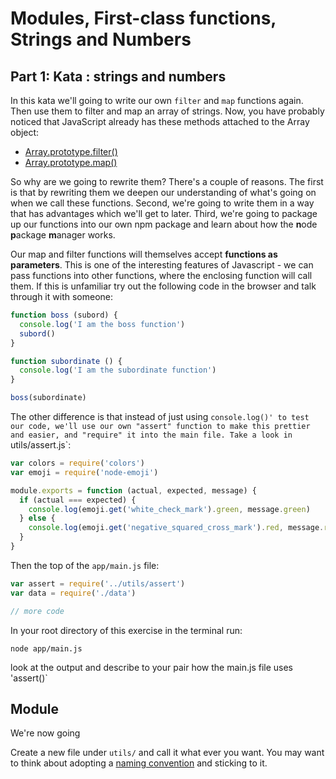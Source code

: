 # Modules, First-class functions, Strings and Numbers


## Part 1: Kata : strings and numbers

In this kata we'll going to write our own `filter` and `map` functions again. Then use them to filter and map an array of strings. Now, you have probably noticed that JavaScript already has these methods attached to the Array object:

 * [Array.prototype.filter()](https://developer.mozilla.org/en-US/docs/Web/JavaScript/Reference/Global_Objects/Array/filter)
 * [Array.prototype.map()](https://developer.mozilla.org/en-US/docs/Web/JavaScript/Reference/Global_Objects/Array/map) 


So why are we going to rewrite them? There's a couple of reasons. The first is that by rewriting them we deepen our understanding of what's going on when we call these functions. Second, we're going to write them in a way that has advantages which we'll get to later. Third, we're going to package up our functions into our own npm package and learn about how the **n**ode **p**ackage **m**anager works.


Our map and filter functions will themselves accept **functions as parameters**. This is one of the interesting features of Javascript - we can pass functions into other functions, where the enclosing function will call them. If this is unfamiliar try out the following code in the browser and talk through it with someone: 

```js 
function boss (subord) {
  console.log('I am the boss function')
  subord()
}

function subordinate () {
  console.log('I am the subordinate function')
}

boss(subordinate)
```

The other difference is that instead of just using `console.log()' to test our code, we'll use our own "assert" function to make this prettier and easier, and "require" it into the main file. Take a look in `utils/assert.js`:

```js
var colors = require('colors')
var emoji = require('node-emoji')

module.exports = function (actual, expected, message) {
  if (actual === expected) {
    console.log(emoji.get('white_check_mark').green, message.green)
  } else {
    console.log(emoji.get('negative_squared_cross_mark').red, message.red)
  }
}
```

Then the top of the `app/main.js` file:

```js
var assert = require('../utils/assert')
var data = require('./data')

// more code
```

In your root directory of this exercise in the terminal run:

`node app/main.js`

look at the output and describe to your pair how the main.js file uses 'assert()` 



## Module

We're now going 

Create a new file under `utils/` and call it what ever you want. You may want to think about adopting a [naming convention](http://stackoverflow.com/questions/7273316/what-is-the-javascript-filename-naming-convention) and sticking to it.  

